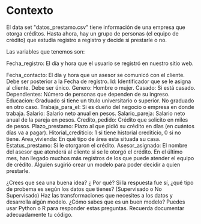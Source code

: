 # Contexto

El data set "datos_prestamo.csv" tiene información de una empresa que otorga créditos. Hasta ahora, hay un grupo de personas (el equipo de crédito) que estudia registro a registro y decide si prestarle o no.

Las variables que tenemos son:

Fecha_registro: El día y hora que el usuario se registró en nuestro sitio web.

Fecha_contacto: El día y hora que un asesor se comunicó con el cliente. Debe ser posterior a la Fecha de registro.
Id: Identificador que se le asigna al cliente. Debe ser único.
Genero: Hombre o mujer.
Casado: Si está casado.
Dependientes: Número de personas que dependen de su ingreso.
Educacion: Graduado si tiene un título universitario o superior. No graduado en otro caso.
Trabaja_para_el: Si es dueño del negocio o empresa en donde trabaja.
Salario: Salario neto anual en pesos.
Salario_pareja: Salario neto anual de la pareja en pesos.
Credito_pedido: Crédito que solicito en miles de pesos.
Plazo_prestamo: Plazo al que pidió su crédito en días (en cuántos días va a pagar).
Hitorial_crediticio: 1 si tiene historial crediticio, 0 si no tiene.
Area_vivienda: En qué tipo de área esta situada su casa.
Estatus_prestamo: Si le otorgaron el crédito.
Asesor_asignado: El nombre del asesor que atenderá al cliente si se le otorgó el crédito.
En el último mes, han llegado muchos más registros de los que puede atender el equipo de crédito. Alguien sugirió crear un modelo para poder decidir a quien prestarle.

¿Crees que sea una buena idea? ¿ Por qué?
Si la respuesta fue sí, ¿qué tipo de probema es según los datos que tienes? (Supervisado o No Supervisado)
Haz las transformaciones que necesites a los datos y desarrolla algún modelo.
¿Cómo sabes que es un buen modelo?
Puedes usar Python o R para responder estas preguntas. Recuerda documentar adecuadamente tu código.
